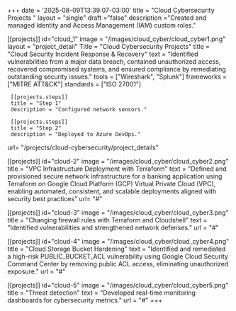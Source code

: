 +++
date = '2025-08-09T13:39:07-03:00'
title = "Cloud Cybersecurity Projects "
layout = "single"
draft ="false"
description ="Created and managed Identity and Access Management (IAM) custom roles."

[[projects]]
id="cloud_1"
image = "/images/cloud_cyber/cloud_cyber1.png"
layout = "project_detail"
Title = "Cloud Cybersecurity Projects"
title = "Cloud Security Incident Response & Recovery"
text = "Identified vulnerabilities from a major data breach, contained unauthorized access, recovered compromised systems, and ensured compliance by remediating outstanding security issues."
tools = ["Wireshark", "Splunk"]
frameworks = ["MITRE ATT&CK"]
standards = ["ISO 27001"]

     [[projects.steps]] 
     title = "Step 1"
     description = "Configured network sensors."

     [[projects.steps]] 
     title = "Step 2"
     description = "Deployed to Azure DevOps."

url= "/projects/cloud-cybersecurity/project_details"

[[projects]]
id="cloud-2"
image = "/images/cloud_cyber/cloud_cyber2.png"
title = "VPC Infrastructure Deployment with Terraform"
text = "Defined and provisioned secure network infrastructure for a banking application using Terraform on Google Cloud Platform (GCP) Virtual Private Cloud (VPC), enabling automated, consistent, and scalable deployments aligned with security best practices"
url= "#"

[[projects]]
id="cloud-3"
image = "/images/cloud_cyber/cloud_cyber3.png"
title = "Changing firewall rules with Terraform and Cloudshell"
text = "Identified vulnerabilities and strengthened network defenses."
url = "#"

[[projects]]
id="cloud-4"
image = "/images/cloud_cyber/cloud_cyber4.png"
title = "Cloud Storage Bucket Hardening"
text = "Identified and remediated a high-risk PUBLIC_BUCKET_ACL vulnerability using Google Cloud Security Command Center by removing public ACL access, eliminating unauthorized exposure."
url = "#"

[[projects]]
id="cloud-5"
image = "/images/cloud_cyber/cloud_cyber5.png"
title = "Threat detection"
text = "Developed real-time monitoring dashboards for cybersecurity metrics."
url = "#"
+++


